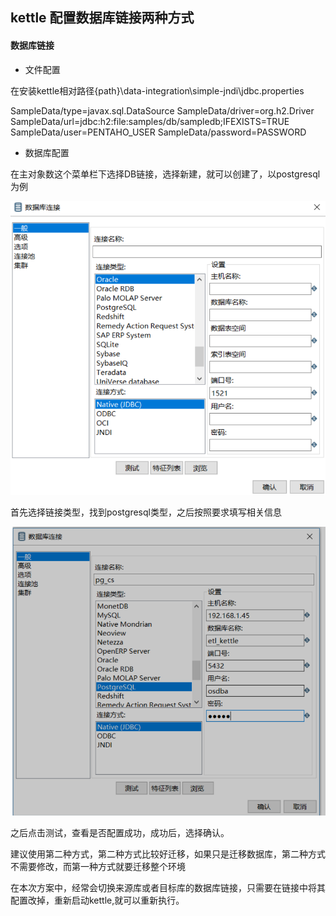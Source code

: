 ﻿## kettle 配置数据库链接两种方式

#### 数据库链接

- 文件配置

在安装kettle相对路径{path}\data-integration\simple-jndi\jdbc.properties

SampleData/type=javax.sql.DataSource
SampleData/driver=org.h2.Driver
SampleData/url=jdbc:h2:file:samples/db/sampledb;IFEXISTS=TRUE
SampleData/user=PENTAHO_USER
SampleData/password=PASSWORD

- 数据库配置


在主对象数这个菜单栏下选择DB链接，选择新建，就可以创建了，以postgresql为例


![_](../img_src/kettle_database_link_pz1.png)  

首先选择链接类型，找到postgresql类型，之后按照要求填写相关信息

![_](../img_src/kettle_database_link_pz2.png)  

之后点击测试，查看是否配置成功，成功后，选择确认。


建议使用第二种方式，第二种方式比较好迁移，如果只是迁移数据库，第二种方式不需要修改，而第一种方式就要迁移整个环境


在本次方案中，经常会切换来源库或者目标库的数据库链接，只需要在链接中将其配置改掉，重新启动kettle,就可以重新执行。

